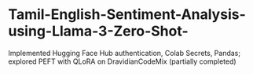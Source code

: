 # Tamil-English-Sentiment-Analysis-using-Llama-3-Zero-Shot-
Implemented Hugging Face Hub authentication, Colab Secrets, Pandas; explored PEFT with QLoRA on DravidianCodeMix (partially completed)
